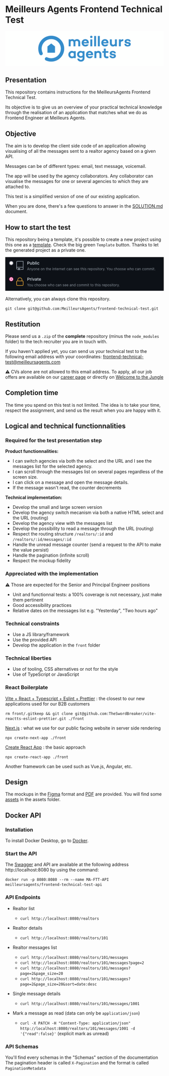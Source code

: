 # Meilleurs Agents Frontend Technical Test

[![MeilleursAgents logo](images/logo-ma.png)](https://www.meilleursagents.com)

## Presentation

This repository contains instructions for the MeilleursAgents Frontend Technical Test.

Its objective is to give us an overview of your practical technical knowledge through the realisation of an application that matches what we do as Frontend Engineer at Meilleurs Agents.

## Objective

The aim is to develop the client side code of an application allowing visualising of all the messages sent to a realtor agency based on a given API.

Messages can be of different types: email, text message, voicemail.

The app will be used by the agency collaborators.
Any collaborator can visualise the messages for one or several agencies to which they are attached to.

This test is a simplified version of one of our existing application.

When you are done, there's a few questions to answer in the [SOLUTION.md](SOLUTION.md) document.

## How to start the test

This repository being a template, it's possible to create a new project using this one as a [template](https://github.com/MeilleursAgents/frontend-technical-test/generate). Check the big green `Template` button. Thanks to let the generated project as a private one.

[![MeilleursAgents logo](images/dépôt-privé.png)](https://github.com/MeilleursAgents/FrontendTechTest/generate)

Alternatively, you can always clone this repository.

    git clone git@github.com:MeilleursAgents/frontend-technical-test.git

## Restitution

Please send us a `.zip` of the **complete** repository (minus the `node_modules` folder) to the tech recruiter you are in touch with.

If you haven't applied yet, you can send us your technical test to the following email address with your coordinates: frontend-technical-test@meilleursagents.com

⚠️ CVs alone are not allowed to this email address. To apply, all our job offers are available on our [career page](https://carriere.meilleursagents.com/) or directly on [Welcome to the Jungle](https://www.welcometothejungle.com/fr/companies/meilleursagents/jobs)

## Completion time

The time you spend on this test is not limited. The idea is to take your time, respect the assignment, and send us the result when you are happy with it.

## Logical and technical functionnalities

### Required for the test presentation step

**Product functionnalities:**

- I can switch agencies via both the select and the URL and I see the messages list for the selected agency.
- I can scroll through the messages list on several pages regardless of the screen size.
- I can click on a message and open the message details.
- If the message wasn't read, the counter decrements

**Technical implementation:**

- Develop the small and large screen version
- Develop the agency switch mecanism via both a native HTML select and the URL (routing)
- Develop the agency view with the messages list
- Develop the possibility to read a message through the URL (routing)
- Respect the routing structure `/realtors/:id` and `/realtors/:id/messages/:id`
- Handle the unread message counter (send a request to the API to make the value persist)
- Handle the pagination (infinite scroll)
- Respect the mockup fidelity


### Appreciated with the implementation

⚠️ Those are expected for the Senior and Principal Engineer positions

- Unit and functionnal tests: a 100% coverage is not necessary, just make them pertinent
- Good accessibility practices
- Relative dates on the messages list e.g. "Yesterday", "Two hours ago"

### Technical constraints

- Use a JS library/framework
- Use the provided API
- Develop the application in the `front` folder

### Technical liberties

- Use of tooling, CSS alternatives or not for the style
- Use of TypeScript or JavaScript

### React Boilerplate

[Vite + React + Typescript + Eslint + Prettier](https://github.com/TheSwordBreaker/vite-reactts-eslint-prettier) : the closest to our new applications used for our B2B customers

    rm front/.gitkeep && git clone git@github.com:TheSwordBreaker/vite-reactts-eslint-prettier.git ./front

[Next.js](https://nextjs.org/docs/api-reference/create-next-app) : what we use for our public facing website in server side rendering

    npx create-next-app ./front

[Create React App](https://create-react-app.dev/) : the basic approach

    npx create-react-app ./front

Another framework can be used such as Vue.js, Angular, etc.

## Design

The mockups in the  [Figma](mockups.fig) format and [PDF](mockups.pdf) are provided.
You will find some [assets](assets) in the assets folder.

## Docker API

### Installation

To install Docker Desktop, go to [Docker](https://www.docker.com/get-started).

### Start the API

The [Swagger](https://swagger.io/solutions/api-documentation/) and API are available at the following address http://localhost:8080 by using the command:

    docker run -p 8080:8080 --rm --name MA-FTT-API meilleursagents/frontend-technical-test-api

### API Endpoints

- Realtor list

  - `curl http://localhost:8080/realtors`

- Realtor details

  - `curl http://localhost:8080/realtors/101`

- Realtor messages list

  - `curl http://localhost:8080/realtors/101/messages`
  - `curl http://localhost:8080/realtors/101/messages?page=2`
  - `curl http://localhost:8080/realtors/101/messages?page=2&page_size=20`
  - `curl http://localhost:8080/realtors/101/messages?page=2&page_size=20&sort=date:desc`

- Single message details

  - `curl http://localhost:8080/realtors/101/messages/1001`

- Mark a message as read (data can only be `application/json`)
  - `curl -X PATCH -H "Content-Type: application/json" http://localhost:8080/realtors/101/messages/1001 -d '{"read":false}'` (explicit mark as unread)

### API Schemas

You'll find every schemas in the "Schemas" section of the documentation
The pagination header is called `X-Pagination` and the format is called `PaginationMetadata`
